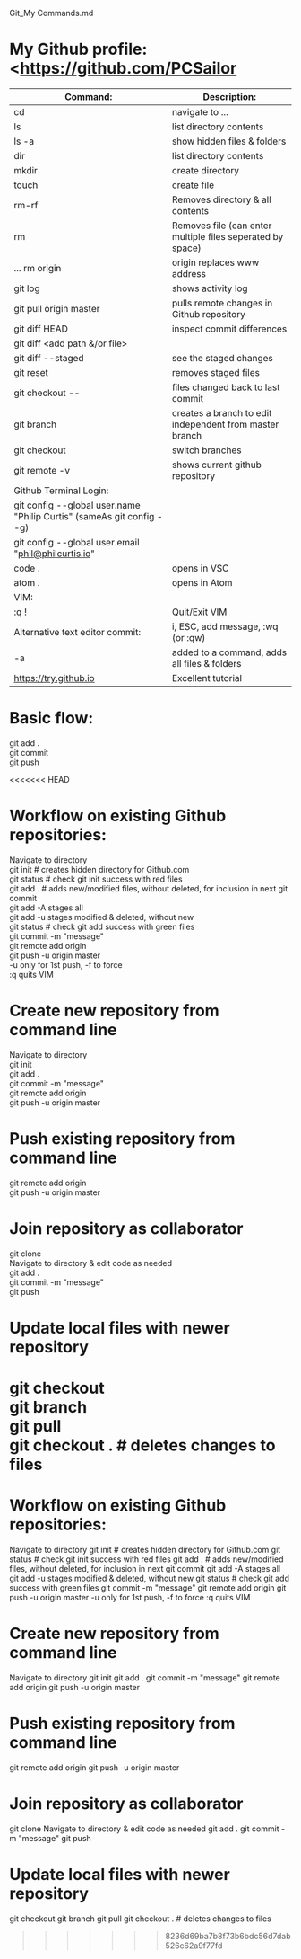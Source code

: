 Git_My Commands.md  
# My Github profile: <https://github.com/PCSailor  

| Command: | Description: |
| -------- | ------------ |
| cd | navigate to ... |
| ls | list directory contents |
| ls -a | show hidden files & folders |
| dir | list directory contents |
| mkdir | create directory |
| touch | create file |
| rm-rf <dirName> | Removes directory & all contents |
| rm <fileName> | Removes file (can enter multiple files seperated by space) |
| ... rm origin | origin replaces www address |
| git log | shows activity log |
| git pull origin master | pulls remote changes in Github repository |
| git diff HEAD | inspect commit differences |
| git diff <add path &/or file> |  |
| git diff --staged | see the staged changes |
| git reset | removes staged files |
| git checkout -- <target> | files changed back to last commit |
| git branch <createName> | creates a branch to edit independent from master branch |
| git checkout <any branch name> | switch branches |
| git remote -v | shows current github repository |
| Github Terminal Login: |
|   git config --global user.name "Philip Curtis" (sameAs git config --g) |
|   git config --global user.email "phil@philcurtis.io" |
| code . | opens in VSC |
| atom . | opens in Atom |
| VIM: |
|   :q ! | Quit/Exit VIM |
|   Alternative text editor commit: | i, ESC, add message, :wq (or :qw) |
| -a | added to a command, adds all files & folders |
| https://try.github.io | Excellent tutorial |


# Basic flow:  
git add .  
git commit  
git push  

<<<<<<< HEAD
# Workflow on existing Github repositories:  
Navigate to directory  
git init # creates hidden directory for Github.com  
git status # check git init success with red files  
git add . # adds new/modified files, without deleted, for inclusion in next git commit  
  git add -A stages all  
  git add -u stages modified & deleted, without new  
git status # check git add success with green files  
git commit -m "message"  
git remote add origin <add github-repositiory www>  
git push -u origin master  
  -u only for 1st push, -f to force  
  :q quits VIM  
  
# Create new repository from command line  
Navigate to directory  
git init  
git add .  
git commit -m "message"  
git remote add origin <add github website>  
git push -u origin master  
  
# Push existing repository from command line  
git remote add origin <add github website>  
git push -u origin master  
  
# Join repository as collaborator  
git clone <add github address>  
Navigate to directory & edit code as needed  
git add .  
git commit -m "message"  
git push  
  
# Update local files with newer repository  
git checkout <branch name>  
git branch  
git pull  
git checkout . # deletes changes to files  
=======
# Workflow on existing Github repositories:
Navigate to directory
git init # creates hidden directory for Github.com
git status # check git init success with red files
git add . # adds new/modified files, without deleted, for inclusion in next git commit
  git add -A stages all
  git add -u stages modified & deleted, without new
git status # check git add success with green files
git commit -m "message"
git remote add origin <add github-repositiory www>
git push -u origin master
  -u only for 1st push, -f to force
  :q quits VIM

# Create new repository from command line
Navigate to directory
git init
git add .
git commit -m "message"
git remote add origin <add github website>
git push -u origin master

# Push existing repository from command line
git remote add origin <add github website>
git push -u origin master

# Join repository as collaborator
git clone <add github address>
Navigate to directory & edit code as needed
git add .
git commit -m "message"
git push

# Update local files with newer repository
git checkout <branch name>
git branch
git pull
git checkout . # deletes changes to files
>>>>>>> 8236d69ba7b8f73b6bdc56d7dab526c62a9f77fd

